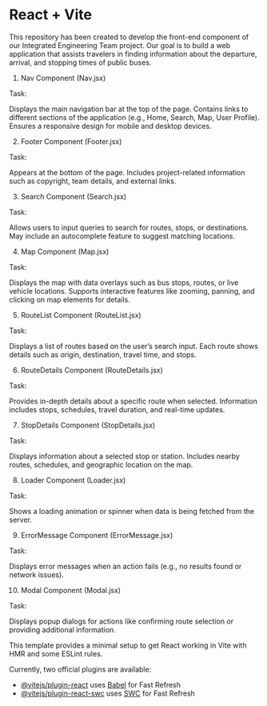 # React + Vite

This repository has been created to develop the front-end component of our Integrated Engineering Team project. Our goal is to build a web application that assists travelers in finding information about the departure, arrival, and stopping times of public buses.



1. Nav Component (Nav.jsx)

Task:

Displays the main navigation bar at the top of the page.
Contains links to different sections of the application (e.g., Home, Search, Map, User Profile).
Ensures a responsive design for mobile and desktop devices.

2. Footer Component (Footer.jsx)

Task:

Appears at the bottom of the page.
Includes project-related information such as copyright, team details, and external links.


3. Search Component (Search.jsx)

Task:

Allows users to input queries to search for routes, stops, or destinations.
May include an autocomplete feature to suggest matching locations.


4. Map Component (Map.jsx)

Task:

Displays the map with data overlays such as bus stops, routes, or live vehicle locations.
Supports interactive features like zooming, panning, and clicking on map elements for details.


5. RouteList Component (RouteList.jsx)

Task:

Displays a list of routes based on the user’s search input.
Each route shows details such as origin, destination, travel time, and stops.


6. RouteDetails Component (RouteDetails.jsx)

Task:

Provides in-depth details about a specific route when selected.
Information includes stops, schedules, travel duration, and real-time updates.


7. StopDetails Component (StopDetails.jsx)

Task:

Displays information about a selected stop or station.
Includes nearby routes, schedules, and geographic location on the map.


8. Loader Component (Loader.jsx)

Task:

Shows a loading animation or spinner when data is being fetched from the server.


9. ErrorMessage Component (ErrorMessage.jsx)

Task:

Displays error messages when an action fails (e.g., no results found or network issues).


10. Modal Component (Modal.jsx)

Task:

Displays popup dialogs for actions like confirming route selection or providing additional information.




This template provides a minimal setup to get React working in Vite with HMR and some ESLint rules.

Currently, two official plugins are available:

- [@vitejs/plugin-react](https://github.com/vitejs/vite-plugin-react/blob/main/packages/plugin-react/README.md) uses [Babel](https://babeljs.io/) for Fast Refresh
- [@vitejs/plugin-react-swc](https://github.com/vitejs/vite-plugin-react-swc) uses [SWC](https://swc.rs/) for Fast Refresh
